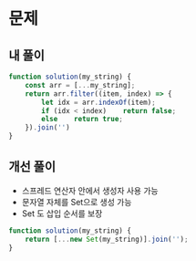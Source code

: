 # 문제
## 내 풀이
```js
function solution(my_string) {
    const arr = [...my_string];
    return arr.filter((item, index) => {
        let idx = arr.indexOf(item);
        if (idx < index)    return false;
        else    return true;
    }).join('')
}
```

## 개선 풀이
- 스프레드 연산자 안에서 생성자 사용 가능
- 문자열 자체를 Set으로 생성 가능
- Set 도 삽입 순서를 보장
```js
function solution(my_string) {
    return [...new Set(my_string)].join('');
}
```
